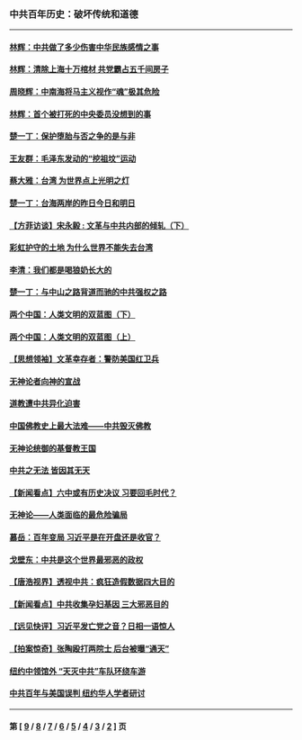 ### 中共百年历史：破坏传统和道德
---
#### [林辉：中共做了多少伤害中华民族感情之事](../../pages/nf1176114/n14070968.md?10100430) 
#### [林辉：清除上海十万棺材 共党霸占五千间房子](../../pages/nf1176114/n14033735.md?10100430) 
#### [周晓辉：中南海将马主义视作“魂”极其危险](../../pages/nf1176114/n14026892.md?10100430) 
#### [林辉：首个被打死的中央委员没想到的事](../../pages/nf1176114/n13987400.md?10100430) 
#### [楚一丁：保护堕胎与否之争的是与非](../../pages/nf1176114/n13815642.md?10100430) 
#### [王友群：毛泽东发动的“挖祖坟”运动](../../pages/nf1176114/n13723639.md?10100430) 
#### [蔡大雅：台湾 为世界点上光明之灯](../../pages/nf1176114/n13531530.md?10100430) 
#### [楚一丁：台海两岸的昨日今日和明日](../../pages/nf1176114/n13531468.md?10100430) 
#### [【方菲访谈】宋永毅 : 文革与中共内部的倾轧（下）](../../pages/nf1176114/n13486836.md?10100430) 
#### [彩虹护守的土地 为什么世界不能失去台湾](../../pages/nf1176114/n13476849.md?10100430) 
#### [李清：我们都是喝狼奶长大的](../../pages/nf1176114/n13471478.md?10100430) 
#### [楚一丁：与中山之路背道而驰的中共强权之路](../../pages/nf1176114/n13437270.md?10100430) 
#### [两个中国：人类文明的双蓝图（下）](../../pages/nf1176114/n13423132.md?10100430) 
#### [两个中国：人类文明的双蓝图（上）](../../pages/nf1176114/n13422687.md?10100430) 
#### [【思想领袖】文革幸存者：警防美国红卫兵](../../pages/nf1176114/n13339289.md?10100430) 
#### [无神论者向神的宣战](../../pages/nf1176114/n13281535.md?10100430) 
#### [道教遭中共异化迫害](../../pages/nf1176114/n13281463.md?10100430) 
#### [中国佛教史上最大法难——中共毁灭佛教](../../pages/nf1176114/n13281397.md?10100430) 
#### [无神论统御的基督教王国](../../pages/nf1176114/n13281280.md?10100430) 
#### [中共之无法 皆因其无天](../../pages/nf1176114/n13281088.md?10100430) 
#### [【新闻看点】六中或有历史决议 习要回毛时代？](../../pages/nf1176114/n13222895.md?10100430) 
#### [无神论——人类面临的最危险骗局](../../pages/nf1176114/n13196137.md?10100430) 
#### [慕岳：百年变局 习近平是在开盘还是收官？](../../pages/nf1176114/n13206516.md?10100430) 
#### [戈壁东：中共是这个世界最邪恶的政权](../../pages/nf1176114/n13085641.md?10100430) 
#### [【唐浩视界】透视中共：疯狂造假数据四大目的](../../pages/nf1176114/n13080590.md?10100430) 
#### [【新闻看点】中共收集孕妇基因 三大邪恶目的](../../pages/nf1176114/n13077182.md?10100430) 
#### [【远见快评】习近平发亡党之音？日相一语惊人](../../pages/nf1176114/n13074809.md?10100430) 
#### [【拍案惊奇】张陶殴打两院士 后台被曝“通天”](../../pages/nf1176114/n13070496.md?10100430) 
#### [纽约中领馆外 “天灭中共”车队环绕车游](../../pages/nf1176114/n13070693.md?10100430) 
#### [中共百年与美国误判 纽约华人学者研讨](../../pages/nf1176114/n13067969.md?10100430) 

---
#### 第 [ [9](./9.md?10100430) / [8](./8.md?10100430) / [7](./7.md?10100430) / [6](./6.md?10100430) / [5](./5.md?10100430) / [4](./4.md?10100430) / [3](./3.md?10100430) / [2](./2.md?10100430) ] 页
